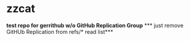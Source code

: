 zzcat
=====

**test repo for gerrithub w/o GitHub Replication Group**
*** just remove GitHUb Replication from refs/* read list***

